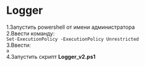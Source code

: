 # Logger
1.Запустить powershell от имени администратора <br/>
2.Ввести команду: <br/>
```Set-ExecutionPolicy -ExecutionPolicy Unrestricted``` <br/>
3.Ввести: <br/>
```a``` <br/>
4.Запустить скрипт **Logger_v2.ps1**
